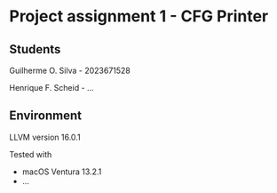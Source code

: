 # Project assignment 1 - CFG Printer

## Students

Guilherme O. Silva - 2023671528

Henrique F. Scheid - ...

## Environment

LLVM version 16.0.1

Tested with

* macOS Ventura 13.2.1
* ...

